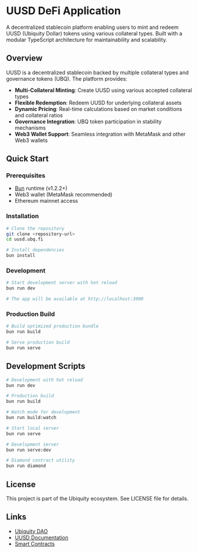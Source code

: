 # UUSD DeFi Application

A decentralized stablecoin platform enabling users to mint and redeem UUSD (Ubiquity Dollar) tokens using various collateral types. Built with a modular TypeScript architecture for maintainability and scalability.

## Overview

UUSD is a decentralized stablecoin backed by multiple collateral types and governance tokens (UBQ). The platform provides:

- **Multi-Collateral Minting**: Create UUSD using various accepted collateral types
- **Flexible Redemption**: Redeem UUSD for underlying collateral assets
- **Dynamic Pricing**: Real-time calculations based on market conditions and collateral ratios
- **Governance Integration**: UBQ token participation in stability mechanisms
- **Web3 Wallet Support**: Seamless integration with MetaMask and other Web3 wallets

## Quick Start

### Prerequisites

- [Bun](https://bun.sh) runtime (v1.2.2+)
- Web3 wallet (MetaMask recommended)
- Ethereum mainnet access

### Installation

```bash
# Clone the repository
git clone <repository-url>
cd uusd.ubq.fi

# Install dependencies
bun install
```

### Development

```bash
# Start development server with hot reload
bun run dev

# The app will be available at http://localhost:3000
```

### Production Build

```bash
# Build optimized production bundle
bun run build

# Serve production build
bun run serve
```

## Development Scripts

```bash
# Development with hot reload
bun run dev

# Production build
bun run build

# Watch mode for development
bun run build:watch

# Start local server
bun run serve

# Development server
bun run serve:dev

# Diamond contract utility
bun run diamond
```

## License

This project is part of the Ubiquity ecosystem. See LICENSE file for details.

## Links

- [Ubiquity DAO](https://ubq.fi/)
- [UUSD Documentation](https://docs.ubq.fi/)
- [Smart Contracts](./contracts/)
